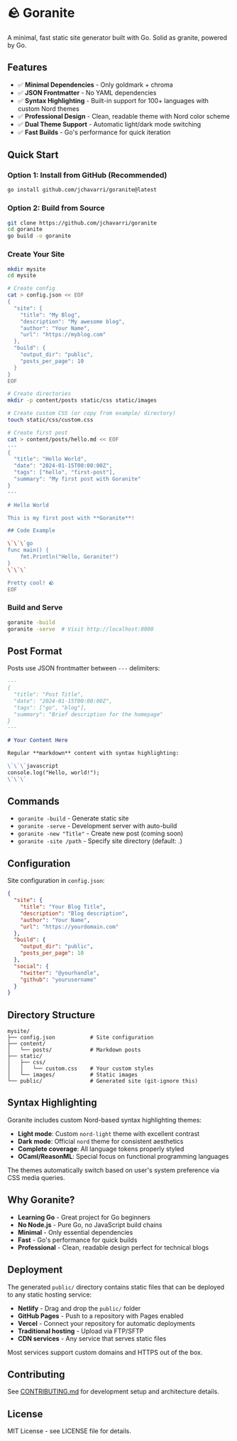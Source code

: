 # 🪨 Goranite

A minimal, fast static site generator built with Go. Solid as granite, powered by Go.

## Features

- ✅ **Minimal Dependencies** - Only goldmark + chroma
- ✅ **JSON Frontmatter** - No YAML dependencies
- ✅ **Syntax Highlighting** - Built-in support for 100+ languages with custom Nord themes
- ✅ **Professional Design** - Clean, readable theme with Nord color scheme
- ✅ **Dual Theme Support** - Automatic light/dark mode switching
- ✅ **Fast Builds** - Go's performance for quick iteration

## Quick Start

### Option 1: Install from GitHub (Recommended)

```bash
go install github.com/jchavarri/goranite@latest
```

### Option 2: Build from Source

```bash
git clone https://github.com/jchavarri/goranite
cd goranite
go build -o goranite
```

### Create Your Site

```bash
mkdir mysite
cd mysite

# Create config
cat > config.json << EOF
{
  "site": {
    "title": "My Blog",
    "description": "My awesome blog",
    "author": "Your Name",
    "url": "https://myblog.com"
  },
  "build": {
    "output_dir": "public",
    "posts_per_page": 10
  }
}
EOF

# Create directories
mkdir -p content/posts static/css static/images

# Create custom CSS (or copy from example/ directory)
touch static/css/custom.css

# Create first post
cat > content/posts/hello.md << EOF
---
{
  "title": "Hello World",
  "date": "2024-01-15T00:00:00Z",
  "tags": ["hello", "first-post"],
  "summary": "My first post with Goranite"
}
---

# Hello World

This is my first post with **Goranite**!

## Code Example

\`\`\`go
func main() {
    fmt.Println("Hello, Goranite!")
}
\`\`\`

Pretty cool! 🪨
EOF
```

### Build and Serve

```bash
goranite -build
goranite -serve  # Visit http://localhost:8080
```

## Post Format

Posts use JSON frontmatter between `---` delimiters:

```markdown
---
{
  "title": "Post Title",
  "date": "2024-01-15T00:00:00Z",
  "tags": ["go", "blog"],
  "summary": "Brief description for the homepage"
}
---

# Your Content Here

Regular **markdown** content with syntax highlighting:

\`\`\`javascript
console.log("Hello, world!");
\`\`\`
```

## Commands

- `goranite -build` - Generate static site
- `goranite -serve` - Development server with auto-build
- `goranite -new "Title"` - Create new post (coming soon)
- `goranite -site /path` - Specify site directory (default: .)

## Configuration

Site configuration in `config.json`:

```json
{
  "site": {
    "title": "Your Blog Title",
    "description": "Blog description",
    "author": "Your Name",
    "url": "https://yourdomain.com"
  },
  "build": {
    "output_dir": "public",
    "posts_per_page": 10
  },
  "social": {
    "twitter": "@yourhandle",
    "github": "yourusername"
  }
}
```

## Directory Structure

```
mysite/
├── config.json           # Site configuration
├── content/
│   └── posts/            # Markdown posts
├── static/
│   ├── css/
│   │   └── custom.css    # Your custom styles
│   └── images/           # Static images
└── public/               # Generated site (git-ignore this)
```

## Syntax Highlighting

Goranite includes custom Nord-based syntax highlighting themes:

- **Light mode**: Custom `nord-light` theme with excellent contrast
- **Dark mode**: Official `nord` theme for consistent aesthetics
- **Complete coverage**: All language tokens properly styled
- **OCaml/ReasonML**: Special focus on functional programming languages

The themes automatically switch based on user's system preference via CSS media queries.

## Why Goranite?

- **Learning Go** - Great project for Go beginners
- **No Node.js** - Pure Go, no JavaScript build chains
- **Minimal** - Only essential dependencies
- **Fast** - Go's performance for quick builds
- **Professional** - Clean, readable design perfect for technical blogs

## Deployment

The generated `public/` directory contains static files that can be deployed to any static hosting service:

- **Netlify** - Drag and drop the `public/` folder
- **GitHub Pages** - Push to a repository with Pages enabled
- **Vercel** - Connect your repository for automatic deployments
- **Traditional hosting** - Upload via FTP/SFTP
- **CDN services** - Any service that serves static files

Most services support custom domains and HTTPS out of the box.

## Contributing

See [CONTRIBUTING.md](CONTRIBUTING.md) for development setup and architecture details.

## License

MIT License - see LICENSE file for details.
